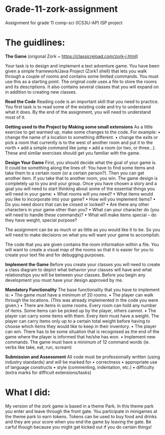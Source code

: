 # Grade-11-zork-assignment
Assignment for grade 11 comp-sci (ICS3U-AP) ISP project

# The guidlines:

**The Game** (origonal Zork ~ https://classicreload.com/zork-i.html)

Your task is to design and implement a text adventure game. You have been given a simple framework/Java Project (Zork1 shell) that lets you walk through a couple of rooms and contains some limited commands. You must use this as a starting point. The original code uses a file to store the rooms and its descriptions. It also contains several classes that you will expand on in addition to creating new classes.

**Read the Code**
Reading code is an important skill that you need to practice. You first task is to read some of the existing code and try to understand what it does. By the end of the assignment, you will need to understand most of it. 

**Getting used to the Project by Making some small extensions** 
As a little exercise to get warmed up, make some changes to the code. For example: 
•	change the name of a location to something different. 
•	change the exits or pick a room that currently is to the west of another room and put it to the north 
•	add a simple command like jump
• 	add a room (or two, or three…). These and similar exercises should get you familiar with the game. 


**Design Your Game** 
First, you should decide what the goal of your game is. It could be something along the lines of: You have to find some items and take them to a certain room (or a certain person?). Then you can get another item. If you take that to another room, you win. The game design is completely up to you and your group.
Once you have chosen a story and a goal you will need to start thinking about some of the essential things you will need in your game:
•	What rooms will you need?
•	What items would you like to incorporate into your game?
•	How will you implement items?
•	Do you need doors that can be closed or locked?
•	Are there any other characters in your game other than you?
•	What can your character do (you will need to handle these commands)?
•	What will make items special – do they have weight, special purpose?

The assignment can be as much or as little as you would like it to be. So you will need to make decisions on what you will want your game to accomplish.

The code that you are given contains the room information within a file. You will want to create a visual map of the rooms so that it is easier for you to create your text file and for debugging purposes.

**Implement the Game** 
Before you create your classes you will need to create a class diagram to depict what behavior your classes will have and what relationships you will be between your classes. Before you begin any development you must have your design approved by me.

**Mandatory Functionality**
The base functionality that you have to implement is: 
•	The game must have a minimum of 20 rooms. 
•	The player can walk through the locations. (This was already implemented in the code you were given.) 
•	There are items in some rooms. Every room can hold any number of items. Some items can be picked up by the player, others cannot. 
•	The player can carry some items with them. Every item must have a weight. The player can carry items only up to a certain total weight before having to choose which items they would like to keep in their inventory.
•	The player can win. There has to be some situation that is recognised as the end of the game where the player is informed that he/she has won. 
•	Implement new commands. The game must have a minimum of 12 command words (ie. verbs like take, eat, run, scream) 


**Submission and Assessment** 
All code must be professionally written (using industry standards) and will be marked for 
•	correctness 
•	appropriate use of language constructs 
•	style (commenting, indentation, etc.) 
•	difficulty (extra marks for difficult extensions/tasks) 

# What I did:
My version of the zork game is based in a theme Park. In this theme park you enter and leave through the front gate. You participate in minigames at the theme park to earn tokens. Tokens can be used to buy food and drinks and they are your score when you end the game by leaving the gate. Be carful though because you might get kicked out if you do certain things!
